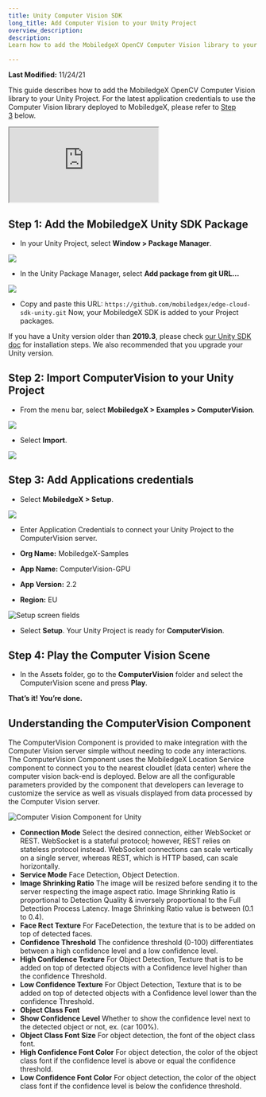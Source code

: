 ```yaml
---
title: Unity Computer Vision SDK
long_title: Add Computer Vision to your Unity Project
overview_description:
description:
Learn how to add the MobiledgeX OpenCV Computer Vision library to your Unity Project

---
```


**Last Modified:** 11/24/21

This guide describes how to add the MobiledgeX OpenCV Computer Vision library to your Unity Project. For the latest application credentials to use the Computer Vision library deployed to MobiledgeX, please refer to [Step 3](https://developers.mobiledgex.com/services/computer-vision/add-comp-vision-unity/#step-3-add-applications-credentials) below.
<div class="embed-responsive embed-responsive-16by9">
<!-- Youtube and Video -->
<iframe class="embed-responsive-item" src="https://www.youtube-nocookie.com/embed/WdcnHoE9B0k" ...>
</iframe>
</div>

## Step 1: Add the MobiledgeX Unity SDK Package


- In your Unity Project, select **Window &gt; Package Manager**.<br>


![](/developer/assets/add-comp-vision-unity/package-manager.png "")


- In the Unity Package Manager, select **Add package from git URL...**


![](/developer/assets/add-comp-vision-unity/add-package-git.png "")


- Copy and paste this URL: `https://github.com/mobiledgex/edge-cloud-sdk-unity.git` Now, your MobiledgeX SDK is added to your Project packages.


If you have a Unity version older than **2019.3**, please check [our Unity SDK doc](https://developers.mobiledgex.com/sdks/unity-sdk/unity-sdk-download#20192x) for installation steps. We also recommended that you upgrade your Unity version.

## Step 2: Import **ComputerVision** to your Unity Project


- From the menu bar, select **MobiledgeX &gt; Examples &gt; ComputerVision**.


![](/developer/assets/add-comp-vision-unity/example-compvision.png "")


- Select **Import**.


![](/developer/assets/add-comp-vision-unity/import.png "")

## Step 3: Add Applications credentials


- Select **MobiledgeX &gt; Setup**.


![](/developer/assets/add-comp-vision-unity/setup.png "")


- Enter Application Credentials to connect your Unity Project to the ComputerVision server.


- **Org Name:** MobiledgeX-Samples
- **App Name:** ComputerVision-GPU
- **App Version:** 2.2
- **Region:** EU<br>

![Setup screen fields](/developer/assets/add-comp-vision-unity/samples.png "Setup screen fields")


- Select **Setup**. Your Unity Project is ready for **ComputerVision**.


## Step 4: Play the Computer Vision Scene


- In the Assets folder, go to the **ComputerVision** folder and select the ComputerVision scene and press **Play**.


**That’s it! You’re done.**

## Understanding the ComputerVision Component

The ComputerVision Component is provided to make integration with the Computer Vision server simple without needing to code any interactions. The ComputerVision Component uses the MobiledgeX Location Service component to connect you to the nearest cloudlet (data center) where the computer vision back-end is deployed. Below are all the configurable parameters provided by the component that developers can leverage to customize the service as well as visuals displayed from data processed by the Computer Vision server.

![Computer Vision Component for Unity](/developer/assets/add-comp-vision-unity/location-service.png "Computer Vision Component for Unity")

- **Connection Mode** Select the desired connection, either WebSocket or REST. WebSocket is a stateful protocol; however, REST relies on stateless protocol instead. WebSocket connections can scale vertically on a single server, whereas REST, which is HTTP based, can scale horizontally.
- **Service Mode** Face Detection, Object Detection.
- **Image Shrinking Ratio** The image will be resized before sending it to the server respecting the image aspect ratio. Image Shrinking Ratio is proportional to Detection Quality &amp; inversely proportional to the Full Detection Process Latency. Image Shrinking Ratio value is between (0.1 to 0.4).
- **Face Rect Texture** For FaceDetection, the texture that is to be added on top of detected faces.
- **Confidence Threshold** The confidence threshold (0-100) differentiates between a high confidence level and a low confidence level.
- **High Confidence Texture** For Object Detection, Texture that is to be added on top of detected objects with a Confidence level higher than the confidence Threshold.
- **Low Confidence Texture** For Object Detection, Texture that is to be added on top of detected objects with a Confidence level lower than the confidence Threshold.
- **Object Class Font**
- **Show Confidence Level** Whether to show the confidence level next to the detected object or not, ex. (car 100%).
- **Object Class Font Size** For object detection, the font of the object class font.
- **High Confidence Font Color** For object detection, the color of the object class font if the confidence level is above or equal the confidence threshold.
- **Low Confidence Font Color** For object detection, the color of the object class font if the confidence level is below the confidence threshold.

